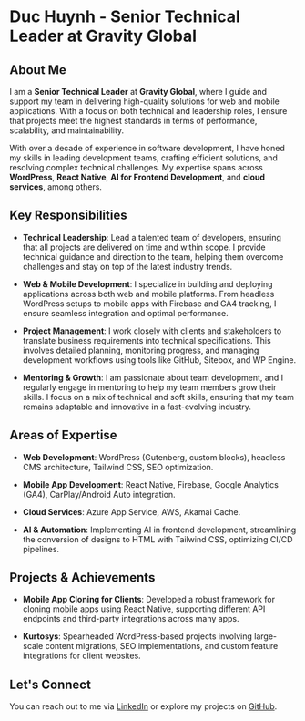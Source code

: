 
# Duc Huynh - Senior Technical Leader at Gravity Global

## About Me

I am a **Senior Technical Leader** at **Gravity Global**, where I guide and support my team in delivering high-quality solutions for web and mobile applications. With a focus on both technical and leadership roles, I ensure that projects meet the highest standards in terms of performance, scalability, and maintainability. 

With over a decade of experience in software development, I have honed my skills in leading development teams, crafting efficient solutions, and resolving complex technical challenges. My expertise spans across **WordPress**, **React Native**, **AI for Frontend Development**, and **cloud services**, among others.

## Key Responsibilities

- **Technical Leadership**: Lead a talented team of developers, ensuring that all projects are delivered on time and within scope. I provide technical guidance and direction to the team, helping them overcome challenges and stay on top of the latest industry trends.
  
- **Web & Mobile Development**: I specialize in building and deploying applications across both web and mobile platforms. From headless WordPress setups to mobile apps with Firebase and GA4 tracking, I ensure seamless integration and optimal performance.

- **Project Management**: I work closely with clients and stakeholders to translate business requirements into technical specifications. This involves detailed planning, monitoring progress, and managing development workflows using tools like GitHub, Sitebox, and WP Engine.

- **Mentoring & Growth**: I am passionate about team development, and I regularly engage in mentoring to help my team members grow their skills. I focus on a mix of technical and soft skills, ensuring that my team remains adaptable and innovative in a fast-evolving industry.

## Areas of Expertise

- **Web Development**: WordPress (Gutenberg, custom blocks), headless CMS architecture, Tailwind CSS, SEO optimization.
  
- **Mobile App Development**: React Native, Firebase, Google Analytics (GA4), CarPlay/Android Auto integration.

- **Cloud Services**: Azure App Service, AWS, Akamai Cache.

- **AI & Automation**: Implementing AI in frontend development, streamlining the conversion of designs to HTML with Tailwind CSS, optimizing CI/CD pipelines.

## Projects & Achievements
  
- **Mobile App Cloning for Clients**: Developed a robust framework for cloning mobile apps using React Native, supporting different API endpoints and third-party integrations across many apps.

- **Kurtosys**: Spearheaded WordPress-based projects involving large-scale content migrations, SEO implementations, and custom feature integrations for client websites.

## Let's Connect

You can reach out to me via [LinkedIn](https://www.linkedin.com) or explore my projects on [GitHub](https://github.com).
